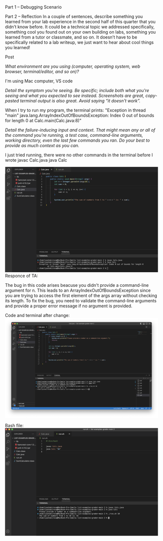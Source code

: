 Part 1 – Debugging Scenario


Part 2 – Reflection
In a couple of sentences, describe something you learned from your lab experience in the second half of this quarter that you didn’t know before. It could be a technical topic we addressed specifically, something cool you found out on your own building on labs, something you learned from a tutor or classmate, and so on. It doesn’t have to be specifically related to a lab writeup, we just want to hear about cool things you learned!

Post


*What environment are you using (computer, operating system, web browser, terminal/editor, and so on)?*

I'm using Mac computer, VS code


*Detail the symptom you're seeing. Be specific; include both what you're seeing and what you expected to see instead. Screenshots are great, copy-pasted terminal output is also great. Avoid saying “it doesn't work”.*

When I try to run my program, the terminal prints: "Exception in thread "main" java.lang.ArrayIndexOutOfBoundsException: Index 0 out of bounds for length 0
 at Calc.main(Calc.java:8)"

*Detail the failure-inducing input and context. That might mean any or all of the command you're running, a test case, command-line arguments, working directory, even the last few commands you ran. Do your best to provide as much context as you can.*

I just tried running, there were no other commands in the terminal before I wrote javac Calc.java<enter> java Calc

![Image](first.png)
Responce of TA: 

The bug in this code arises beacuse you didn't provide a command-line argument for n. This leads to an ArrayIndexOutOfBoundsException since you are trying to access the first element of the args array without checking its length.
To fix the bug, you need to validate the command-line arguments and provide a proper error message if no argument is provided.


Code and terminal after change:
![Image](fifth.png)
 

Bash file:
![Image](third.png)

